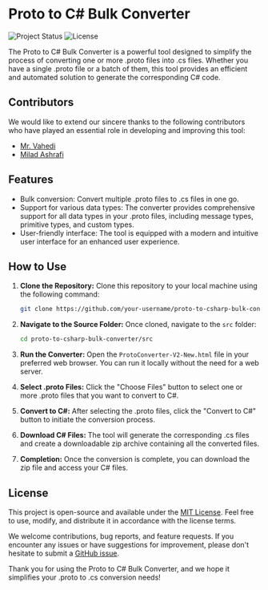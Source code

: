 # Proto to C# Bulk Converter

![Project Status](https://img.shields.io/badge/status-active-brightgreen.svg)
![License](https://img.shields.io/badge/license-MIT-blue.svg)

The Proto to C# Bulk Converter is a powerful tool designed to simplify the process of converting one or more .proto files into .cs files. Whether you have a single .proto file or a batch of them, this tool provides an efficient and automated solution to generate the corresponding C# code.

## Contributors

We would like to extend our sincere thanks to the following contributors who have played an essential role in developing and improving this tool:

- [Mr. Vahedi](https://github.com/mrvahedi68)
- [Milad Ashrafi](https://github.com/miladashrafi)

## Features

- Bulk conversion: Convert multiple .proto files to .cs files in one go.
- Support for various data types: The converter provides comprehensive support for all data types in your .proto files, including message types, primitive types, and custom types.
- User-friendly interface: The tool is equipped with a modern and intuitive user interface for an enhanced user experience.

## How to Use

1. **Clone the Repository:**
   Clone this repository to your local machine using the following command:

   ```sh
   git clone https://github.com/your-username/proto-to-csharp-bulk-converter.git
   ```

2. **Navigate to the Source Folder:**
   Once cloned, navigate to the `src` folder:

   ```sh
   cd proto-to-csharp-bulk-converter/src
   ```

3. **Run the Converter:**
   Open the `ProtoConverter-V2-New.html` file in your preferred web browser. You can run it locally without the need for a web server.

4. **Select .proto Files:**
   Click the "Choose Files" button to select one or more .proto files that you want to convert to C#.

5. **Convert to C#:**
   After selecting the .proto files, click the "Convert to C#" button to initiate the conversion process.

6. **Download C# Files:**
   The tool will generate the corresponding .cs files and create a downloadable zip archive containing all the converted files.

7. **Completion:**
   Once the conversion is complete, you can download the zip file and access your C# files.

## License

This project is open-source and available under the [MIT License](LICENSE). Feel free to use, modify, and distribute it in accordance with the license terms.

We welcome contributions, bug reports, and feature requests. If you encounter any issues or have suggestions for improvement, please don't hesitate to submit a [GitHub issue](https://github.com/your-username/proto-to-csharp-bulk-converter/issues).

Thank you for using the Proto to C# Bulk Converter, and we hope it simplifies your .proto to .cs conversion needs!